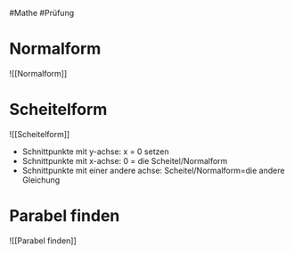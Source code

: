 #Mathe #Prüfung 
# Normalform
![[Normalform]]
# Scheitelform
![[Scheitelform]]
- Schnittpunkte mit y-achse: x = 0 setzen
- Schnittpunkte mit x-achse: 0 = die Scheitel/Normalform
- Schnittpunkte mit einer andere achse: Scheitel/Normalform=die andere Gleichung
# Parabel finden
![[Parabel finden]]